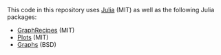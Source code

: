This code in this repository uses [Julia](https://github.com/JuliaLang/julia/blob/master/LICENSE.md) (MIT) as well as the following Julia packages:

- [GraphRecipes](https://github.com/JuliaPlots/GraphRecipes.jl?tab=License-1-ov-file#readme) (MIT)
- [Plots](https://github.com/JuliaPlots/Plots.jl?tab=License-1-ov-file#readme) (MIT)
- [Graphs](https://github.com/JuliaGraphs/Graphs.jl?tab=License-1-ov-file#readme) (BSD)

